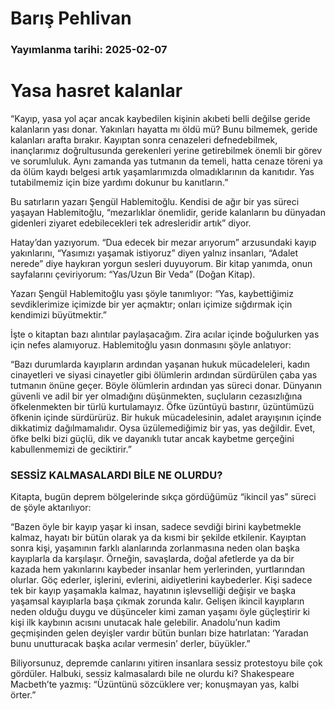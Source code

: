 # Barış Pehlivan

### Yayımlanma tarihi: 2025-02-07

# Yasa hasret kalanlar

“Kayıp, yasa yol açar ancak kaybedilen kişinin akıbeti belli değilse geride kalanların yası donar. Yakınları hayatta mı öldü mü? Bunu bilmemek, geride kalanları arafta bırakır. Kayıptan sonra cenazeleri defnedebilmek, inançlarımız doğrultusunda gerekenleri yerine getirebilmek önemli bir görev ve sorumluluk. Aynı zamanda yas tutmanın da temeli, hatta cenaze töreni ya da ölüm kaydı belgesi artık yaşamlarımızda olmadıklarının da kanıtıdır. Yas tutabilmemiz için bize yardımı dokunur bu kanıtların.”

Bu satırların yazarı Şengül Hablemitoğlu. Kendisi de ağır bir yas süreci yaşayan Hablemitoğlu, “mezarlıklar önemlidir, geride kalanların bu dünyadan gidenleri ziyaret edebilecekleri tek adresleridir artık” diyor.

Hatay’dan yazıyorum. “Dua edecek bir mezar arıyorum” arzusundaki kayıp yakınlarını, “Yasımızı yaşamak istiyoruz” diyen yalnız insanları, “Adalet nerede” diye haykıran yorgun sesleri duyuyorum. Bir kitap yanımda, onun sayfalarını çeviriyorum: “Yas/Uzun Bir Veda” (Doğan Kitap).

Yazarı Şengül Hablemitoğlu yası şöyle tanımlıyor: “Yas, kaybettiğimiz sevdiklerimize içimizde bir yer açmaktır; onları içimize sığdırmak için kendimizi büyütmektir.”

İşte o kitaptan bazı alıntılar paylaşacağım. Zira acılar içinde boğulurken yas için nefes alamıyoruz. Hablemitoğlu yasın donmasını şöyle anlatıyor:

“Bazı durumlarda kayıpların ardından yaşanan hukuk mücadeleleri, kadın cinayetleri ve siyasi cinayetler gibi ölümlerin ardından sürdürülen çaba yas tutmanın önüne geçer. Böyle ölümlerin ardından yas süreci donar. Dünyanın güvenli ve adil bir yer olmadığını düşünmekten, suçluların cezasızlığına öfkelenmekten bir türlü kurtulamayız. Öfke üzüntüyü bastırır, üzüntümüzü öfkenin içinde sürdürürüz. Bir hukuk mücadelesinin, adalet arayışının içinde dikkatimiz dağılmamalıdır. Oysa üzülemediğimiz bir yas, yas değildir. Evet, öfke belki bizi güçlü, dik ve dayanıklı tutar ancak kaybetme gerçeğini kabullenmemizi de geciktirir.”


### SESSİZ KALMASALARDI BİLE NE OLURDU?

Kitapta, bugün deprem bölgelerinde sıkça gördüğümüz “ikincil yas” süreci de şöyle aktarılıyor:

“Bazen öyle bir kayıp yaşar ki insan, sadece sevdiği birini kaybetmekle kalmaz, hayatı bir bütün olarak ya da kısmi bir şekilde etkilenir. Kayıptan sonra kişi, yaşamının farklı alanlarında zorlanmasına neden olan başka kayıplarla da karşılaşır. Örneğin, savaşlarda, doğal afetlerde ya da bir kazada hem yakınlarını kaybeder insanlar hem yerlerinden, yurtlarından olurlar. Göç ederler, işlerini, evlerini, aidiyetlerini kaybederler. Kişi sadece tek bir kayıp yaşamakla kalmaz, hayatının işlevselliği değişir ve başka yaşamsal kayıplarla başa çıkmak zorunda kalır. Gelişen ikincil kayıpların neden olduğu duygu ve düşünceler kimi zaman yaşamı öyle güçleştirir ki kişi ilk kaybının acısını unutacak hale gelebilir. Anadolu’nun kadim geçmişinden gelen deyişler vardır bütün bunları bize hatırlatan: ‘Yaradan bunu unutturacak başka acılar vermesin’ derler, büyükler.”

Biliyorsunuz, depremde canlarını yitiren insanlara sessiz protestoyu bile çok gördüler. Halbuki, sessiz kalmasalardı bile ne olurdu ki? Shakespeare Macbeth’te yazmış: “Üzüntünü sözcüklere ver; konuşmayan yas, kalbi örter.”

